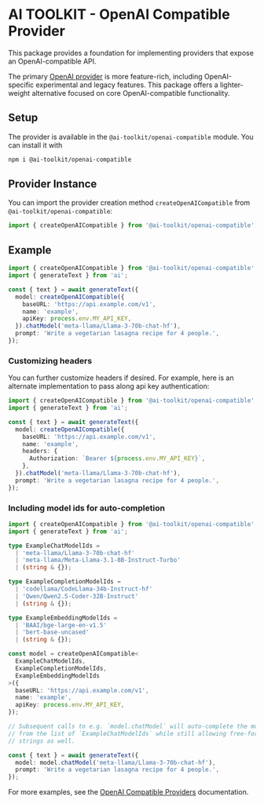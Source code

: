# AI TOOLKIT - OpenAI Compatible Provider

This package provides a foundation for implementing providers that expose an OpenAI-compatible API.

The primary [OpenAI provider](../openai/README.md) is more feature-rich, including OpenAI-specific experimental and legacy features. This package offers a lighter-weight alternative focused on core OpenAI-compatible functionality.

## Setup

The provider is available in the `@ai-toolkit/openai-compatible` module. You can install it with

```bash
npm i @ai-toolkit/openai-compatible
```

## Provider Instance

You can import the provider creation method `createOpenAICompatible` from `@ai-toolkit/openai-compatible`:

```ts
import { createOpenAICompatible } from '@ai-toolkit/openai-compatible';
```

## Example

```ts
import { createOpenAICompatible } from '@ai-toolkit/openai-compatible';
import { generateText } from 'ai';

const { text } = await generateText({
  model: createOpenAICompatible({
    baseURL: 'https://api.example.com/v1',
    name: 'example',
    apiKey: process.env.MY_API_KEY,
  }).chatModel('meta-llama/Llama-3-70b-chat-hf'),
  prompt: 'Write a vegetarian lasagna recipe for 4 people.',
});
```

### Customizing headers

You can further customize headers if desired. For example, here is an alternate implementation to pass along api key authentication:

```ts
import { createOpenAICompatible } from '@ai-toolkit/openai-compatible';
import { generateText } from 'ai';

const { text } = await generateText({
  model: createOpenAICompatible({
    baseURL: 'https://api.example.com/v1',
    name: 'example',
    headers: {
      Authorization: `Bearer ${process.env.MY_API_KEY}`,
    },
  }).chatModel('meta-llama/Llama-3-70b-chat-hf'),
  prompt: 'Write a vegetarian lasagna recipe for 4 people.',
});
```

### Including model ids for auto-completion

```ts
import { createOpenAICompatible } from '@ai-toolkit/openai-compatible';
import { generateText } from 'ai';

type ExampleChatModelIds =
  | 'meta-llama/Llama-3-70b-chat-hf'
  | 'meta-llama/Meta-Llama-3.1-8B-Instruct-Turbo'
  | (string & {});

type ExampleCompletionModelIds =
  | 'codellama/CodeLlama-34b-Instruct-hf'
  | 'Qwen/Qwen2.5-Coder-32B-Instruct'
  | (string & {});

type ExampleEmbeddingModelIds =
  | 'BAAI/bge-large-en-v1.5'
  | 'bert-base-uncased'
  | (string & {});

const model = createOpenAICompatible<
  ExampleChatModelIds,
  ExampleCompletionModelIds,
  ExampleEmbeddingModelIds
>({
  baseURL: 'https://api.example.com/v1',
  name: 'example',
  apiKey: process.env.MY_API_KEY,
});

// Subsequent calls to e.g. `model.chatModel` will auto-complete the model id
// from the list of `ExampleChatModelIds` while still allowing free-form
// strings as well.

const { text } = await generateText({
  model: model.chatModel('meta-llama/Llama-3-70b-chat-hf'),
  prompt: 'Write a vegetarian lasagna recipe for 4 people.',
});
```

For more examples, see the [OpenAI Compatible Providers](https://sdk.khulnasoft.com/providers/openai-compatible-providers) documentation.
